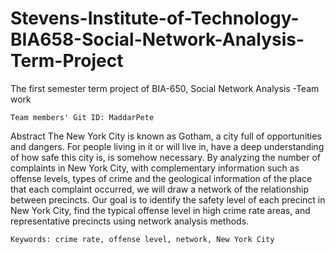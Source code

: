 # Stevens-Institute-of-Technology-BIA658-Social-Network-Analysis-Term-Project
The first semester term project of BIA-650, Social Network Analysis -Team work

    Team members' Git ID: MaddarPete
    
Abstract
The New York City is known as Gotham, a city full of opportunities and dangers. For people living in it or will live in, have a deep understanding of how safe this city is, is somehow necessary. By analyzing the number of complaints in New York City, with complementary information such as offense levels, types of crime and the geological information of the place that each complaint occurred, we will draw a network of the relationship between precincts. Our goal is to identify the safety level of each precinct in New York City, find the typical offense level in high crime rate areas, and representative precincts using network analysis methods.
    
    Keywords: crime rate, offense level, network, New York City

